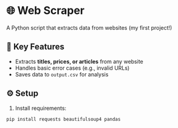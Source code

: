# 🌐 Web Scraper  
A Python script that extracts data from websites (my first project!)

## 🚀 Key Features  
- Extracts **titles, prices, or articles** from any website  
- Handles basic error cases (e.g., invalid URLs)  
- Saves data to `output.csv` for analysis  

## ⚙️ Setup  
1. Install requirements:  
```bash
pip install requests beautifulsoup4 pandas

